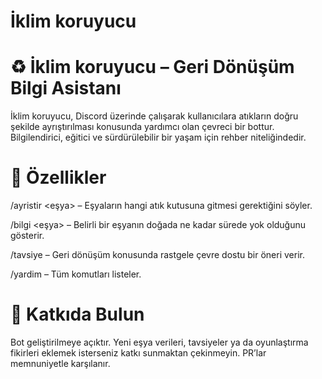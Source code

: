 # İklim koruyucu

# ♻️ İklim koruyucu – Geri Dönüşüm Bilgi Asistanı
İklim koruyucu, Discord üzerinde çalışarak kullanıcılara atıkların doğru şekilde ayrıştırılması konusunda yardımcı olan çevreci bir bottur. Bilgilendirici, eğitici ve sürdürülebilir bir yaşam için rehber niteliğindedir.

# 🔧 Özellikler
/ayristir <eşya> – Eşyaların hangi atık kutusuna gitmesi gerektiğini söyler.

/bilgi <eşya> – Belirli bir eşyanın doğada ne kadar sürede yok olduğunu gösterir.

/tavsiye – Geri dönüşüm konusunda rastgele çevre dostu bir öneri verir.

/yardim – Tüm komutları listeler.

# 🌱 Katkıda Bulun
Bot geliştirilmeye açıktır. Yeni eşya verileri, tavsiyeler ya da oyunlaştırma fikirleri eklemek isterseniz katkı sunmaktan çekinmeyin. PR’lar memnuniyetle karşılanır.

